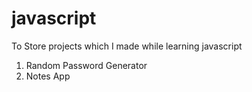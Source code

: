 # javascript
To Store projects which I made while learning javascript
1) Random Password Generator
2) Notes App
